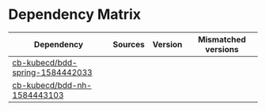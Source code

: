 # Dependency Matrix

Dependency | Sources | Version | Mismatched versions
---------- | ------- | ------- | -------------------
[cb-kubecd/bdd-spring-1584442033](https://github.com/cb-kubecd/bdd-spring-1584442033.git) |  | []() | 
[cb-kubecd/bdd-nh-1584443103](https://github.com/cb-kubecd/bdd-nh-1584443103.git) |  | []() | 

